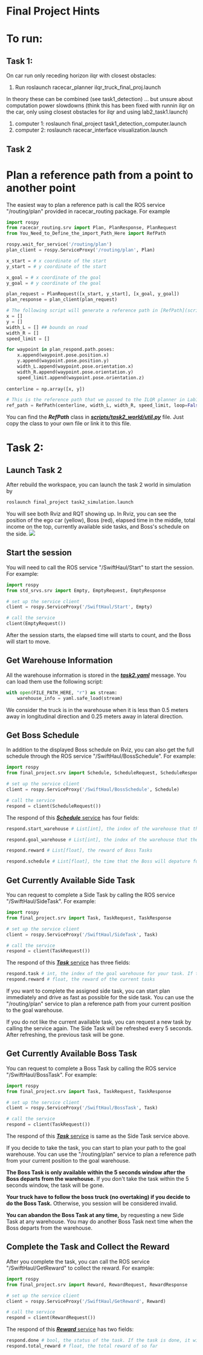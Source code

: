 # Final Project Hints

# To run:
## Task 1:
On car run only receding horizon ilqr with closest obstacles:
1. Run roslaunch racecar_planner ilqr_truck_final_proj.launch

In theory these can be combined (see task1_detection) ... but unsure about computation power slowdowns (think this has been fixed with runnin ilqr on the car, only using closest obstacles for ilqr and using lab2_task1.launch)
1. computer 1: roslaunch final_project task1_detection_computer.launch
2. computer 2: roslaunch racecar_interface visualization.launch

## Task 2

# Plan a reference path from a point to another point
The easiest way to plan a reference path is call the ROS service "/routing/plan" provided in racecar_routing package. For example

```python
import rospy
from racecar_routing.srv import Plan, PlanResponse, PlanRequest
from You_Need_to_Define_the_import_Path_Here import RefPath

rospy.wait_for_service('/routing/plan')
plan_client = rospy.ServiceProxy('/routing/plan', Plan)

x_start = # x coordinate of the start
y_start = # y coordinate of the start

x_goal = # x coordinate of the goal
y_goal = # y coordinate of the goal

plan_request = PlanRequest([x_start, y_start], [x_goal, y_goal])
plan_response = plan_client(plan_request)

# The following script will generate a reference path in [RefPath](scripts/task2_world/util.py#L65) class, which has been used in your Lab1's ILQR planner
x = []
y = []
width_L = [] ## bounds on road
width_R = []
speed_limit = []

for waypoint in plan_respond.path.poses:
    x.append(waypoint.pose.position.x)
    y.append(waypoint.pose.position.y)
    width_L.append(waypoint.pose.orientation.x)
    width_R.append(waypoint.pose.orientation.y)
    speed_limit.append(waypoint.pose.orientation.z)
            
centerline = np.array([x, y])

# This is the reference path that we passed to the ILQR planner in Lab1
ref_path = RefPath(centerline, width_L, width_R, speed_limit, loop=False)
```

You can find the ***RefPath*** class in [***scripts/task2_world/util.py***](scripts/task2_world/util.py#L153) file. Just copy the class to your own file or link it to this file.
# Task 2:
## Launch Task 2
After rebuild the workspace, you can launch the task 2 world in simulation by
```bash
roslaunch final_project task2_simulation.launch
```
You will see both Rviz and RQT showing up. In Rviz, you can see the position of the ego car (yellow), Boss (red), elapsed time in the middle, total income on the top, currently available side tasks, and Boss's schedule on the side.
![](asset/task2_rviz.png)

## Start the session
You will need to call the ROS service "/SwiftHaul/Start" to start the session. For example:
```python
import rospy
from std_srvs.srv import Empty, EmptyRequest, EmptyResponse

# set up the service client
client = rospy.ServiceProxy('/SwiftHaul/Start', Empty)

# call the service
client(EmptyRequest())
```
After the session starts, the elapsed time will starts to count, and the Boss will start to move. 

## Get Warehouse Information
All the warehouse information is stored in the [***task2.yaml***](task2.yaml) message. You can load them use the following script:
```python
with open(FILE_PATH_HERE, "r") as stream:
    warehouse_info = yaml.safe_load(stream)
```
We consider the truck is in the warehouse when it is less than 0.5 meters away in longitudinal direction and 0.25 meters away in lateral direction. 


## Get Boss Schedule
In addition to the displayed Boss schedule on Rviz, you can also get the full schedule through the ROS service "/SwiftHaul/BossSchedule". For example:
```python
import rospy
from final_project.srv import Schedule, ScheduleRequest, ScheduleResponse

# set up the service client
client = rospy.ServiceProxy('/SwiftHaul/BossSchedule', Schedule)

# call the service
respond = client(ScheduleRequest())
```
The respond of this [***Schedule*** service](srv/Schedule.srv) has four fields:
```python
respond.start_warehouse # List[int], the index of the warehouse that the Boss starts at

respond.goal_warehouse # List[int], the index of the warehouse that the Boss heading to

respond.reward # List[float], the reward of Boss Tasks

respond.schedule # List[float], the time that the Boss will depature for the task
```
## Get Currently Available Side Task
You can request to complete a Side Task by calling the ROS service "/SwiftHaul/SideTask". For example:
```python
import rospy
from final_project.srv import Task, TaskRequest, TaskResponse

# set up the service client
client = rospy.ServiceProxy('/SwiftHaul/SideTask', Task)

# call the service
respond = client(TaskRequest())
```
The respond of this [***Task*** service](srv/Task.srv) has three fields:
```python
respond.task # int, the index of the goal warehouse for your task. If the task is -1, it means there is no available task
respond.reward # float, the reward of the current tasks
```
If you want to complete the assigned side task, you can start plan immediately and drive as fast as possible for the side task. You can use the "/routing/plan" service to plan a reference path from your current position to the goal warehouse. 

If you do not like the current available task, you can request a new task by calling the service again. The Side Task will be refreshed every 5 seconds. After refreshing, the previous task will be gone.


## Get Currently Available Boss Task
You can request to complete a Boss Task by calling the ROS service "/SwiftHaul/BossTask". For example:
```python
import rospy
from final_project.srv import Task, TaskRequest, TaskResponse

# set up the service client
client = rospy.ServiceProxy('/SwiftHaul/BossTask', Task)

# call the service
respond = client(TaskRequest())
```
The respond of this [***Task*** service](srv/Task.srv) is same as the Side Task service above.

If you decide to take the task, you can start to plan your path to the goal warehouse. You can use the "/routing/plan" service to plan a reference path from your current position to the goal warehouse. 

**The Boss Task is only available within the 5 seconds window after the Boss departs from the warehouse.** If you don't take the task within the 5 seconds window, the task will be gone.

**Your truck have to follow the boss truck (no overtaking) if you decide to do the Boss Task.** Otherwise, you session will be considered invalid.

**You can abandon the Boss Task at any time,** by requesting a new Side Task at any warehouse. You may do another Boss Task next time when the Boss departs from the warehouse.

## Complete the Task and Collect the Reward
After you complete the task, you can call the ROS service "/SwiftHaul/GetReward" to collect the reward. For example:
```python
import rospy
from final_project.srv import Reward, RewardRequest, RewardResponse

# set up the service client
client = rospy.ServiceProxy('/SwiftHaul/GetReward', Reward)

# call the service
respond = client(RewardRequest())
```
The respond of this [***Reward*** service](srv/Reward.srv) has two fields:
```python
respond.done # bool, the status of the task. If the task is done, it will be True
respond.total_reward # float, the total reward of so far
```
